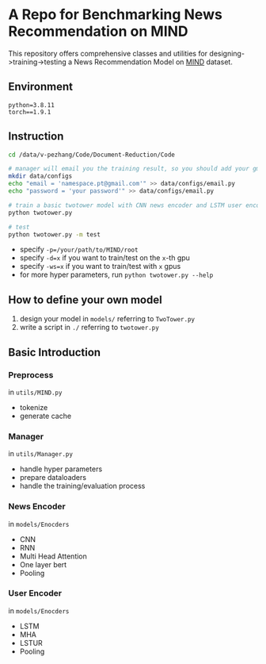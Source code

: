 # A Repo for Benchmarking News Recommendation on MIND

This repository offers comprehensive classes and utilities for designing->training->testing a News Recommendation Model on [MIND](https://msnews.github.io/) dataset.

## Environment
```
python=3.8.11
torch==1.9.1
```

## Instruction
```bash
cd /data/v-pezhang/Code/Document-Reduction/Code

# manager will email you the training result, so you should add your gmail and password as follows:
mkdir data/configs
echo "email = 'namespace.pt@gmail.com'" >> data/configs/email.py
echo "password = 'your password'" >> data/configs/email.py

# train a basic twotower model with CNN news encoder and LSTM user encoder
python twotower.py

# test
python twotower.py -m test
```

- specify `-p=/your/path/to/MIND/root`
- specify `-d=x` if you want to train/test on the `x`-th gpu
- specify `-ws=x` if you want to train/test with `x` gpus
- for more hyper parameters, run `python twotower.py --help`


## How to define your own model
1. design your model in `models/` referring to `TwoTower.py`
2. write a script in `./` referring to `twotower.py`


## Basic Introduction
### Preprocess
in `utils/MIND.py`
- tokenize
- generate cache

### Manager
in `utils/Manager.py`
- handle hyper parameters
- prepare dataloaders
- handle the training/evaluation process

### News Encoder
in `models/Enocders`
- CNN
- RNN
- Multi Head Attention
- One layer bert
- Pooling

### User Encoder
in `models/Enocders`
- LSTM
- MHA
- LSTUR
- Pooling
